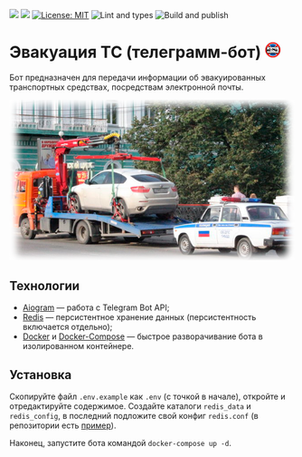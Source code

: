 [<img src="https://img.shields.io/badge/Telegram-%40EVTC_bot-blue">](https://t.me/EVTC_bot)
![](https://img.shields.io/badge/Version-2.0.1%20-brightgreen)
[![License: MIT](https://img.shields.io/badge/License-MIT-yellow.svg)](https://opensource.org/licenses/MIT)
![Lint and types](https://github.com/Malins062/evtc-telegram-bot/actions/workflows/lint_and_types.yml/badge.svg?branch=dev)
![Build and publish](https://github.com/Malins062/evtc-telegram-bot/actions/workflows/publish.yml/badge.svg?branch=main)

# Эвакуация ТС (телеграмм-бот) ![Логотип](.github/images/bot_icon.png) 

Бот предназначен для передачи информации об эвакуированных транспортных средствах, посредствам электронной почты.

![Фото](.github/images/bot_description_picture.png)

## Технологии

* [Aiogram](https://github.com/aiogram/aiogram) — работа с Telegram Bot API;
* [Redis](https://redis.io) — персистентное хранение данных (персистентность включается отдельно);
* [Docker](https://www.docker.com) и [Docker-Compose](https://docs.docker.com/compose) — быстрое разворачивание бота в изолированном контейнере.

## Установка

Скопируйте файл `.env.example` как `.env` (с точкой в начале), откройте и отредактируйте содержимое. Создайте каталоги 
`redis_data` и `redis_config`, в последний подложите свой конфиг `redis.conf` 
(в репозитории есть [пример](redis.conf)).

Наконец, запустите бота командой `docker-compose up -d`. 
